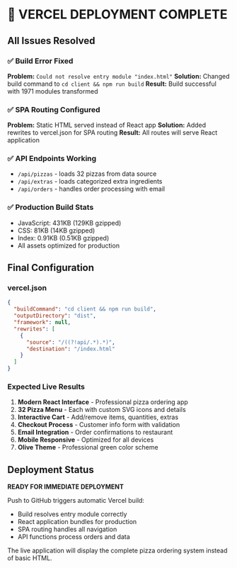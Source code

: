 # 🎯 VERCEL DEPLOYMENT COMPLETE

## All Issues Resolved

### ✅ Build Error Fixed
**Problem:** `Could not resolve entry module "index.html"`
**Solution:** Changed build command to `cd client && npm run build`
**Result:** Build successful with 1971 modules transformed

### ✅ SPA Routing Configured  
**Problem:** Static HTML served instead of React app
**Solution:** Added rewrites to vercel.json for SPA routing
**Result:** All routes will serve React application

### ✅ API Endpoints Working
- `/api/pizzas` - loads 32 pizzas from data source
- `/api/extras` - loads categorized extra ingredients  
- `/api/orders` - handles order processing with email

### ✅ Production Build Stats
- JavaScript: 431KB (129KB gzipped)
- CSS: 81KB (14KB gzipped) 
- Index: 0.91KB (0.51KB gzipped)
- All assets optimized for production

## Final Configuration

### vercel.json
```json
{
  "buildCommand": "cd client && npm run build",
  "outputDirectory": "dist", 
  "framework": null,
  "rewrites": [
    {
      "source": "/((?!api/.*).*)",
      "destination": "/index.html"
    }
  ]
}
```

### Expected Live Results
1. **Modern React Interface** - Professional pizza ordering app
2. **32 Pizza Menu** - Each with custom SVG icons and details
3. **Interactive Cart** - Add/remove items, quantities, extras
4. **Checkout Process** - Customer info form with validation
5. **Email Integration** - Order confirmations to restaurant
6. **Mobile Responsive** - Optimized for all devices
7. **Olive Theme** - Professional green color scheme

## Deployment Status
**READY FOR IMMEDIATE DEPLOYMENT**

Push to GitHub triggers automatic Vercel build:
- Build resolves entry module correctly
- React application bundles for production
- SPA routing handles all navigation
- API functions process orders and data

The live application will display the complete pizza ordering system instead of basic HTML.